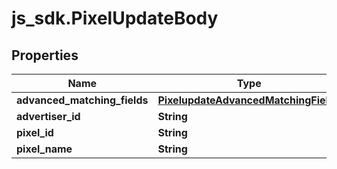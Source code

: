 # js_sdk.PixelUpdateBody

## Properties
Name | Type | Description | Notes
------------ | ------------- | ------------- | -------------
**advanced_matching_fields** | [**PixelupdateAdvancedMatchingFields**](PixelupdateAdvancedMatchingFields.md) |  | [optional] 
**advertiser_id** | **String** |  | [required] 
**pixel_id** | **String** |  | [required] 
**pixel_name** | **String** |  | [required] 
